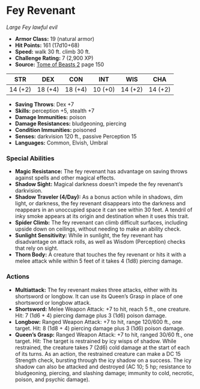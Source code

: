 # Fey Revenant

*Large* *Fey* *lawful evil*

- **Armor Class:** 19 (natural armor)
- **Hit Points:** 161 (17d10+68)
- **Speed:** walk 30 ft. climb 30 ft.
- **Challenge Rating:** 7 (2,900 XP)
- **Source:** [Tome of Beasts 2](https://koboldpress.com/kpstore/product/tome-of-beasts-2-for-5th-edition) page 150

| STR | DEX | CON | INT | WIS | CHA |
| --- | --- | --- | --- | --- | --- |
| 14 (+2) | 18 (+4) | 18 (+4) | 10 (+0) | 14 (+2) | 14 (+2) |

- **Saving Throws**: Dex +7
- **Skills:** perception +5, stealth +7
- **Damage Immunities:** poison
- **Damage Resistances:** bludgeoning, piercing
- **Condition Immunities:** poisoned
- **Senses:** darkvision 120 ft., passive Perception 15
- **Languages:** Common, Elvish, Umbral
### Special Abilities
- **Magic Resistance:** The fey revenant has advantage on saving throws against spells and other magical effects.
- **Shadow Sight:** Magical darkness doesn’t impede the fey revenant’s darkvision.
- **Shadow Traveler (4/Day):** As a bonus action while in shadows, dim light, or darkness, the fey revenant disappears into the darkness and reappears in an unoccupied space it can see within 30 feet. A tendril of inky smoke appears at its origin and destination when it uses this trait.
- **Spider Climb:** The fey revenant can climb difficult surfaces, including upside down on ceilings, without needing to make an ability check.
- **Sunlight Sensitivity:** While in sunlight, the fey revenant has disadvantage on attack rolls, as well as Wisdom (Perception) checks that rely on sight.
- **Thorn Body:** A creature that touches the fey revenant or hits it with a melee attack while within 5 feet of it takes 4 (1d8) piercing damage.
### Actions
- **Multiattack:** The fey revenant makes three attacks, either with its shortsword or longbow. It can use its Queen’s Grasp in place of one shortsword or longbow attack.
- **Shortsword:** Melee Weapon Attack: +7 to hit, reach 5 ft., one creature. Hit: 7 (1d6 + 4) piercing damage plus 3 (1d6) poison damage.
- **Longbow:** Ranged Weapon Attack: +7 to hit, range 120/600 ft., one target. Hit: 8 (1d8 + 4) piercing damage plus 3 (1d6) poison damage.
- **Queen’s Grasp:** Ranged Weapon Attack: +7 to hit, ranged 30/60 ft., one target. Hit: The target is restrained by icy wisps of shadow. While restrained, the creature takes 7 (2d6) cold damage at the start of each of its turns. As an action, the restrained creature can make a DC 15 Strength check, bursting through the icy shadow on a success. The icy shadow can also be attacked and destroyed (AC 10; 5 hp; resistance to bludgeoning, piercing, and slashing damage; immunity to cold, necrotic, poison, and psychic damage).


